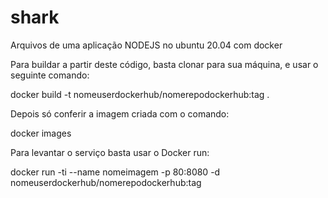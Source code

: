 # shark
Arquivos de uma aplicação NODEJS no ubuntu 20.04 com docker

Para buildar a partir deste código, basta clonar para sua máquina, e usar o seguinte comando:

 docker build -t nomeuserdockerhub/nomerepodockerhub:tag .
 
Depois só conferir a imagem criada com o comando:

 docker images
 
Para levantar o serviço basta usar o Docker run:

 docker run -ti --name nomeimagem -p 80:8080 -d nomeuserdockerhub/nomerepodockerhub:tag
